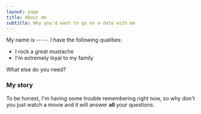```yaml
---
layout: page
title: About me
subtitle: Why you'd want to go on a date with me
---
```


My name is -- --. I have the following qualities:

- I rock a great mustache
- I'm extremely loyal to my family

What else do you need?

### My story

To be honest, I'm having some trouble remembering right now, so why don't you just watch a movie and it will answer **all** your questions.
